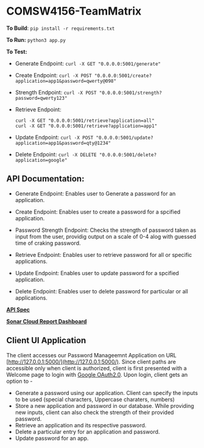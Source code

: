 # COMSW4156-TeamMatrix

**To Build**: `pip install -r requirements.txt`

**To Run:** `python3 app.py`

**To Test:** 

- Generate Endpoint: 
    `curl -X GET "0.0.0.0:5001/generate"`

- Create Endpoint: 
    `curl -X POST "0.0.0.0:5001/create?application=app1&password=qwerty@098"`

- Strength Endpoint: 
    `curl -X POST "0.0.0.0:5001/strength?password=qwerty123"`

- Retrieve Endpoint: 
    ```
    curl -X GET "0.0.0.0:5001/retrieve?application=all"
    curl -X GET "0.0.0.0:5001/retrieve?application=app1"
    ```

- Update Endpoint:
    `curl -X POST "0.0.0.0:5001/update?application=app1&password=qty@1234"`

- Delete Endpoint: 
    `curl -X DELETE "0.0.0.0:5001/delete?application=google"`
    
    
 ## API Documentation:
 - Generate Endpoint: Enables user to Generate a password for an application.

- Create Endpoint: Enables user to create a password for a spcified application.

- Password Strength Endpoint: Checks the strength of password taken as input from the user, providig output on a scale of 0-4 alog with guessed time of craking password.

- Retrieve Endpoint: Enables user to retrieve password for all or specific applications.
  
- Update Endpoint: Enables user to update password for a spcified application.

- Delete Endpoint: Enables user to delete password for particular or all applications.

[**API Spec**](https://github.com/RohanKumarSachdeva/COMSW4156-TeamMatrix/blob/main/documentation/api_spec_password_manager.png)
 
[**Sonar Cloud Report Dashboard**](https://sonarcloud.io/summary/overall?id=RohanKumarSachdeva_COMSW4156-TeamMatrix)


## Client UI Application
The client accesses our Password Manageemnt Application on URL [http://127.0.0.1:5000/](http://127.0.0.1:5000/). 
Since client paths are accessible only when client is authorized, client is first presented with a Welcome page to login with [Google OAuth2.0](https://developers.google.com/assistant/identity/google-sign-in-oauth). 
Upon login, client gets an option to - 
- Generate a password using our application. Client can specify the inputs to be used (special characters, Uppercase charaters, numbers)
- Store a new application and password in our database. While providing new inputs, client can also check the strength of their provided password.
- Retrieve an application and its respective password.
- Delete a particular entry for an application and password.
- Update password for an app.

